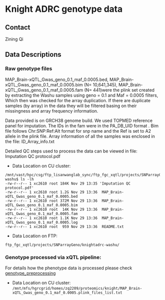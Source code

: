 # Knight ADRC genotype data

## Contact

Zining Qi

## Data Descriptions

### Raw genotype files
MAP_Brain-xQTL_Gwas_geno_0.1_maf_0.0005.bed, MAP_Brain-xQTL_Gwas_geno_0.1_maf_0.0005.bim (N= 10,641,345), MAP_Brain-xQTL_Gwas_geno_0.1_maf_0.0005.fam (N= 441)were the plink set created by extracting the Washu samples using geno = 0.1 and Maf = 0.0005 filters, Which then was checked for the array duplication.
If there are duplicate samples (by array) in the data they will be filtered basing on their missingness and array frequency information.

Data provided is on GRCH38 genome build. We used TOPMED reference panel for imputation. The IDs in the fam were in the PA_DB_UID format .
Bim file follows Chr:SNP:Ref:Alt format for snp name and the Ref is set to A2 allele in the plink file.
Array information of all the samples was enclosed in the file: ID_Array_info.txt

Detailed QC steps used to process the data can be viewed in file:
Imputation QC protocol.pdf

- Data Location on CU cluster:

```
/mnt/vast/hpc/csg/ftp_lisanwanglab_sync/ftp_fgc_xqtl/projects/SNParrayGeno/knightadrc-washu$ ls -lh
-rw-r--r-- 1 xc2610 root 184K Nov 29 13:35 'Imputation QC protocol.pdf'
-rw-r--r-- 1 xc2610 root 1.2G Nov 29 13:36  MAP_Brain-xQTL_Gwas_geno_0.1_maf_0.0005.bed
-rw-r--r-- 1 xc2610 root 372M Nov 29 13:36  MAP_Brain-xQTL_Gwas_geno_0.1_maf_0.0005.bim
-rw-r--r-- 1 xc2610 root  14K Nov 29 13:36  MAP_Brain-xQTL_Gwas_geno_0.1_maf_0.0005.fam
-rw-r--r-- 1 xc2610 root 1.1K Nov 29 13:36  MAP_Brain-xQTL_Gwas_geno_0.1_maf_0.0005.log
-rw-r--r-- 1 xc2610 root  959 Nov 29 13:36  README.txt
```

- Data Location on FTP:

`ftp_fgc_xqtl/projects/SNParrayGeno/knightadrc-washu/`

### Genotype processed via xQTL pipeline:

For details how the phenotype data is processed please check [genotype_preprocessing](https://github.com/cumc/fungen-xqtl-analysis/blob/main/analysis/Wang_Columbia/knight/pqtl/genotype_preprocessing.ipynb)

- Data Location on CU cluster: `/mnt/mfs/hgrcgrid/homes/zq2209/proteomics/knight/MAP_Brain-xQTL_Gwas_geno_0.1_maf_0.0005.plink_files_list.txt`